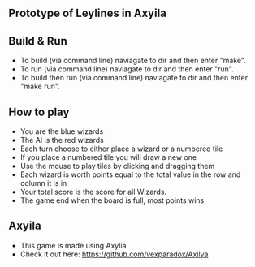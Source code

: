 Prototype of Leylines in Axyila
---------------------------

Build & Run
-----------
- To build (via command line) naviagate to dir and then enter "make".
- To run (via command line) naviagate to dir and then enter "run".
- To build then run (via command line) naviagate to dir and then enter "make run".

How to play
-----------
- You are the blue wizards
- The AI is the red wizards
- Each turn choose to either place a wizard or a numbered tile
- If you place a numbered tile you will draw a new one
- Use the mouse to play tiles by clicking and dragging them
- Each wizard is worth points equal to the total value in the row and column it is in
- Your total score is the score for all Wizards.
- The game end when the board is full, most points wins

Axyila
------
- This game is made using Axylia
- Check it out here: https://github.com/vexparadox/Axilya